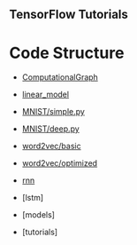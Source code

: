 TensorFlow Tutorials
-------------------------------

# Code Structure
- [ComputationalGraph](https://www.tensorflow.org/get_started/get_started)
- [linear_model](https://www.tensorflow.org/get_started/get_started)
- [MNIST/simple.py](https://www.tensorflow.org/get_started/mnist/beginners)
- [MNIST/deep.py](https://www.tensorflow.org/get_started/mnist/pros)
- [word2vec/basic](https://www.tensorflow.org/tutorials/word2vec)
- [word2vec/optimized](https://github.com/tensorflow/models/tree/master/tutorials/embedding)
- [rnn](https://github.com/tensorflow/models/tree/master/tutorials/rnn)

- [lstm]
- [models]
- [tutorials]
